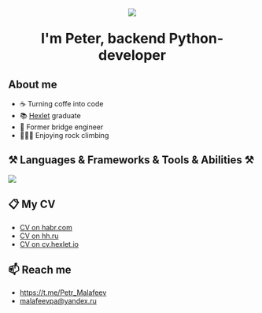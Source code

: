<h1 align="center">
  <a href="https://git.io/typing-svg">
    <img src="https://readme-typing-svg.demolab.com/?lines=Hello,+there!+👋&center=true&size=30">
  </a>
  <p>I'm Peter, backend Python-developer</p>
</h1>

<h2>About me</h2>
<ul>
  <li>☕ Turning coffe into code</li>
  <li>📚 <a href="https://ru.hexlet.io/u/pythonusus">Hexlet</a> graduate</li>
  <li>🌉 Former bridge engineer</li>
  <li>🧗🏼‍♂️ Enjoying rock climbing</li>
</ul>

<h2>⚒️ Languages & Frameworks & Tools & Abilities ⚒️</h2>
<p>
  <a href="https://skillicons.dev">
    <img src="https://skillicons.dev/icons?i=py,django,flask,postgresql,html,css,git,bash" />
  </a>
</p>

<h2>📋 My CV</h2>
<ul>
  <li><a href="https://career.habr.com/pythonusus">CV on habr.com</li>
  <li><a href="https://hh.ru/resume/92416090ff0e6cebfb0039ed1f766931615144">CV on hh.ru</a></li>
  <li><a href="https://cv.hexlet.io/ru/resumes/9765">CV on cv.hexlet.io</a></li>
</ul>
<h2>📫 Reach me</h2>
<ul>
  <li><a href="https://t.me/Petr_Malafeev" target="_blank">https://t.me/Petr_Malafeev</a></li>
  <li><a href="mailto:malafeevpa@yandex.ru" target="_blank">malafeevpa@yandex.ru</a></li>
</ul>
